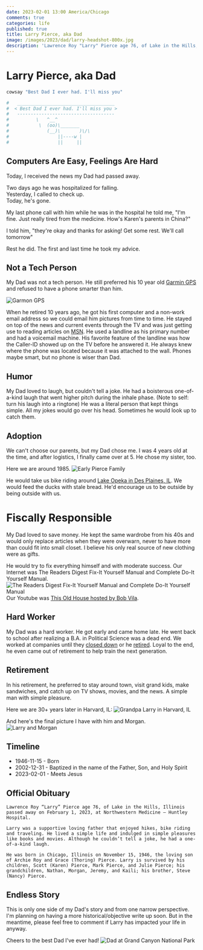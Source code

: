 ```yaml
---
date: 2023-02-01 13:00 America/Chicago
comments: true
categories: life
published: true
title: Larry Pierce, aka Dad
image: /images/2023/dad/larry-headshot-800x.jpg
description: 'Lawrence Roy "Larry" Pierce age 76, of Lake in the Hills, Illinois passed away on February 1, 2023, at Northwestern Medicine - Huntley Hospital.'
---
```

# Larry Pierce, aka Dad

```sh
cowsay "Best Dad I ever had. I'll miss you"

#   ____________________________________ 
#  < Best Dad I ever had. I'll miss you >
#   ------------------------------------ 
#          \   ^__^
#           \  (oo)\_______
#              (__)\       )\/\
#                  ||----w |
#                  ||     ||
```

## Computers Are Easy, Feelings Are Hard

Today, I received the news my Dad had passed away.

Two days ago he was hospitalized for falling.<br/>
Yesterday, I called to check up.<br/>
Today, he's gone.<br/>

My last phone call with him while he was in the hospital
he told me, "I'm fine. Just really tired from the medicine. How's Karen's parents in China?"

I told him, "they're okay and thanks for asking! Get some rest. We'll call tomorrow"

Rest he did. The first and last time he took my advice.

## Not a Tech Person

My Dad was not a tech person.
He still preferred his 10 year old [Garmin GPS](https://web.archive.org/web/20190805205649/http://garmangps.blogspot.com/) and refused to have a phone smarter than him.

<img src="https://web.archive.org/web/20190805205649im_/http://2.bp.blogspot.com/_hhVEn8RgjiE/SuCP_MhTIuI/AAAAAAAAAJg/_4067qvmPCM/s400/cf-lg%5B1%5D.jpg" alt="Garmon GPS" />

When he retired 10 years ago, he got his first computer and a non-work email address so we could email him pictures from time to time.
He stayed on top of the news and current events through the TV and was just getting use to reading articles on [MSN](https://www.msn.com).
He used a landline as his primary number and had a voicemail machine.
His favorite feature of the landline was how the Caller-ID showed up on the TV before he answered it.
He always knew where the phone was located because it was attached to the wall.
Phones maybe smart, but no phone is wiser than Dad.

## Humor

My Dad loved to laugh, but couldn't tell a joke.
He had a boisterous one-of-a-kind laugh that went higher pitch during the inhale phase. (Note to self: turn his laugh into a ringtone)
He was a literal person that kept things simple.
All my jokes would go over his head. Sometimes he would look up to catch them.

## Adoption

We can't choose our parents, but my Dad chose me. I was 4 years old at the time, and after logistics, I finally came over at 5. He chose my sister, too.

Here we are around 1985.
<img src="/images/2023/dad/larry-1985.jpg" alt="Early Pierce Family" />

He would take us bike riding around [Lake Opeka in Des Plaines, IL](https://web.archive.org/web/20230205141050/https://www.dpparks.org/parks-facilities/lake-park/). We would feed the ducks with stale bread. He'd encourage us to be outside by being outside with us.

# Fiscally Responsible

My Dad loved to save money. He kept the same wardrobe from his 40s and would only replace articles when they were overwarn, never to have more than could fit into small closet. I believe his only real source of new clothing were as gifts.

He would try to fix everything himself and with moderate success. Our Internet was The Readers Digest Fix-It Yourself Manual and Complete Do-It Yourself Manual.
<img src="/images/2023/dad/readers-digest-fix-it-guide.jpg" alt="The Readers Digest Fix-It Yourself Manual and Complete Do-It Yourself Manual" />
Our Youtube was [This Old House hosted by Bob Vila](https://en.wikipedia.org/wiki/This_Old_House).

## Hard Worker

My Dad was a hard worker. He got early and came home late. He went back to school after realizing a B.A. in Political Science was a dead end. We worked at companies until they [closed down](https://en.wikipedia.org/wiki/A._B._Dick_Company) or he [retired](https://www.packaging-by-design.com). Loyal to the end, he even came out of retirement to help train the next generation.

## Retirement

In his retirement, he preferred to stay around town, visit grand kids, make sandwiches, and catch up on TV shows, movies, and the news. A simple man with simple pleasure.

Here we are 30+ years later in Harvard, IL:
<img src="/images/2023/dad/larry-2019.jpg" alt="Grandpa Larry in Harvard, IL" />

And here's the final picture I have with him and Morgan.
<img src="/images/2023/dad/larry-and-morgan-2022.jpg" alt="Larry and Morgan" />

## Timeline

* 1946-11-15 - Born
* 2002-12-31 - Baptized in the name of the Father, Son, and Holy Spirit
* 2023-02-01 - Meets Jesus

## Official Obituary

    Lawrence Roy “Larry” Pierce age 76, of Lake in the Hills, Illinois passed away on February 1, 2023, at Northwestern Medicine – Huntley Hospital.

    Larry was a supportive loving father that enjoyed hikes, bike riding and traveling. He lived a simple life and indulged in simple pleasures like books and movies. Although he couldn’t tell a joke, he had a one-of-a-kind laugh.

    He was born in Chicago, Illinois on November 15, 1946, the loving son of Archie Roy and Grace (Thoring) Pierce. Larry is survived by his children, Scott (Karen) Pierce, Mark Pierce, and Julie Pierce; his grandchildren, Nathan, Morgan, Jeremy, and Kaili; his brother, Steve (Nancy) Pierce.

## Endless Story

This is only one side of my Dad's story and from one narrow perspective.
I'm planning on having a more historical/objective write up soon.
But in the meantime, please feel free to comment if Larry has impacted your life in anyway.

Cheers to the best Dad I've ever had!
<img src="/images/2023/dad/larry-2006.jpg" alt="Dad at Grand Canyon National Park" />
